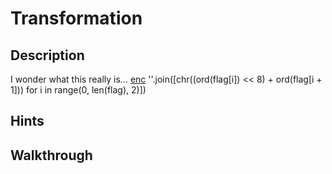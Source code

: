 # Transformation

## Description

I wonder what this really is... [enc](https://mercury.picoctf.net/static/77a2b202236aa741e988581e78d277a6/enc "Encoded Text File") ''.join([chr((ord(flag[i]) << 8) + ord(flag[i + 1])) for i in range(0, len(flag), 2)])

## Hints

## Walkthrough

